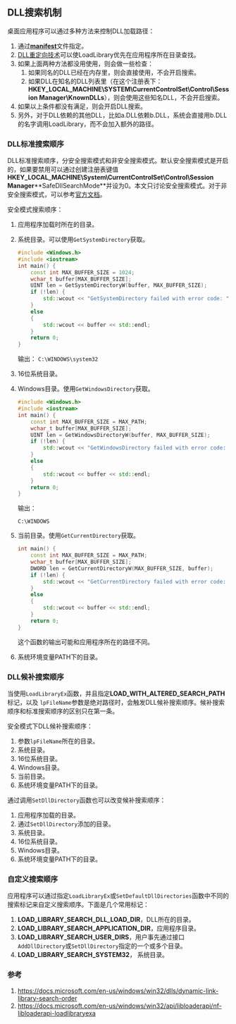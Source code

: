 ## DLL搜索机制

桌面应用程序可以通过多种方法来控制DLL加载路径：

1. 通过[**manifest**](https://docs.microsoft.com/en-us/windows/win32/sbscs/manifests)文件指定。
2. [DLL重定向技术](https://docs.microsoft.com/en-us/windows/win32/dlls/dynamic-link-library-redirection)可以使LoadLibrary优先在应用程序所在目录查找。
3. 如果上面两种方法都没用使用，则会做一些检查：
   1. 如果同名的DLL已经在内存里，则会直接使用，不会开启搜索。
   2. 如果DLL在知名的DLL列表里（在这个注册表下：**HKEY_LOCAL_MACHINE\SYSTEM\CurrentControlSet\Control\Session Manager\KnownDLLs**），则会使用这些知名DLL，不会开启搜索。
4. 如果以上条件都没有满足，则会开启DLL搜索。
5. 另外，对于DLL依赖的其他DLL，比如a.DLL依赖b.DLL，系统会直接用b.DLL的名字调用LoadLibrary，而不会加入额外的路径。

### DLL标准搜索顺序

DLL标准搜索顺序，分安全搜索模式和非安全搜索模式。默认安全搜索模式是开启的，如果要禁用可以通过创建注册表键值**HKEY_LOCAL_MACHINE\System\CurrentControlSet\Control\Session Manager**\**SafeDllSearchMode**并设为0。本文只讨论安全搜索模式。对于非安全搜索模式，可以参考[官方文档](https://docs.microsoft.com/en-us/windows/win32/dlls/dynamic-link-library-search-order)。

安全模式搜索顺序：

1. 应用程序加载时所在的目录。

2. 系统目录。可以使用`GetSystemDirectory`获取。

   ```c++
   #include <Windows.h>
   #include <iostream>
   int main() {
       const int MAX_BUFFER_SIZE = 1024;
       wchar_t buffer[MAX_BUFFER_SIZE];
       UINT len = GetSystemDirectoryW(buffer, MAX_BUFFER_SIZE);
       if (!len) {
           std::wcout << "GetSystemDirectory failed with error code: " << GetLastError() << std::endl;
       }
       else
       {
           std::wcout << buffer << std::endl;
       }
       return 0;
   }
   ```

   输出：
   `C:\WINDOWS\system32`

3. 16位系统目录。

4. Windows目录。使用`GetWindowsDirectory`获取。

   ```c++
   #include <Windows.h>
   #include <iostream>
   int main() {
       const int MAX_BUFFER_SIZE = MAX_PATH;
       wchar_t buffer[MAX_BUFFER_SIZE];
       UINT len = GetWindowsDirectoryW(buffer, MAX_BUFFER_SIZE);
       if (!len) {
           std::wcout << "GetWindowsDirectory failed with error code: " << GetLastError() << std::endl;
       }
       else
       {
           std::wcout << buffer << std::endl;
       }
       return 0;
   }
   ```

   输出：

   `C:\WINDOWS`

5. 当前目录。使用`GetCurrentDirectory`获取。

   ```c++
   int main() {
       const int MAX_BUFFER_SIZE = MAX_PATH;
       wchar_t buffer[MAX_BUFFER_SIZE];
       DWORD len = GetCurrentDirectoryW(MAX_BUFFER_SIZE, buffer);
       if (!len) {
           std::wcout << "GetCurrentDirectory failed with error code: " << GetLastError() << std::endl;
       }
       else
       {
           std::wcout << buffer << std::endl;
       }
       return 0;
   }
   ```

   这个函数的输出可能和应用程序所在的路径不同。

6. 系统环境变量PATH下的目录。



### DLL候补搜索顺序

当使用`LoadLibraryEx`函数，并且指定**LOAD_WITH_ALTERED_SEARCH_PATH**标记，以及 `lpFileName`参数是绝对路径时，会触发DLL候补搜索顺序。候补搜索顺序和标准搜索顺序的区别只在第一条。

安全模式下DLL候补搜索顺序：

1. 参数`lpFileName`所在的目录。
2. 系统目录。
3. 16位系统目录。
4. Windows目录。
5. 当前目录。
6. 系统环境变量PATH下的目录。

通过调用`SetDllDirectory`函数也可以改变候补搜索顺序：

1. 应用程序加载的目录。
2. 通过`SetDllDirectory`添加的目录。
3. 系统目录。
4. 16位系统目录。
5. Windows目录。
6. 系统环境变量PATH下的目录。

### 自定义搜索顺序

应用程序可以通过指定`LoadLibraryEx`或`SetDefaultDllDirectories`函数中不同的搜索标记来自定义搜索顺序。下面是几个常用标记：

1. **LOAD_LIBRARY_SEARCH_DLL_LOAD_DIR**，DLL所在的目录。
2. **LOAD_LIBRARY_SEARCH_APPLICATION_DIR**，应用程序目录。
3. **LOAD_LIBRARY_SEARCH_USER_DIRS**，用户事先通过接口`AddDllDirectory`或`SetDllDirectory`指定的一个或多个目录。
4. **LOAD_LIBRARY_SEARCH_SYSTEM32**， 系统目录。

### 参考

1. https://docs.microsoft.com/en-us/windows/win32/dlls/dynamic-link-library-search-order
2. https://docs.microsoft.com/en-us/windows/win32/api/libloaderapi/nf-libloaderapi-loadlibraryexa